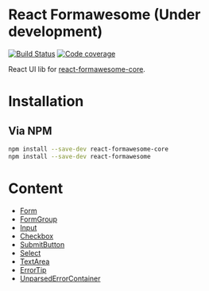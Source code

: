 # React Formawesome (Under development)

[![Build Status](https://api.travis-ci.org/MAKARD/react-formawesome.svg?branch=master)](https://travis-ci.org/MAKARD/react-formawesome)
[![Code coverage](https://codecov.io/gh/MAKARD/react-formawesome/branch/master/graphs/badge.svg)](https://codecov.io/gh/MAKARD/react-formawesome/branch/master)

React UI lib for [react-formawesome-core](https://github.com/MAKARD/react-formawesome-core).

# Installation

## Via NPM

```bash
npm install --save-dev react-formawesome-core
npm install --save-dev react-formawesome
```

# Content

 - [Form](./docs/Form.md)
 - [FormGroup](./docs/FormGroup.md)
 - [Input](./docs/Input.md)
 - [Checkbox](./docs/Checkbox.md)
 - [SubmitButton](./docs/SubmitButton.md)
 - [Select](./docs/Select.md)
 - [TextArea](./docs/TextArea.md)
 - [ErrorTip](./docs/ErrorTip.md)
 - [UnparsedErrorContainer](./docs/UnparsedErrorContainer.md)
 